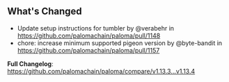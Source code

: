 ## What's Changed
* Update setup instructions for tumbler by @verabehr in https://github.com/palomachain/paloma/pull/1148
* chore: increase minimum supported pigeon version by @byte-bandit in https://github.com/palomachain/paloma/pull/1157


**Full Changelog**: https://github.com/palomachain/paloma/compare/v1.13.3...v1.13.4
